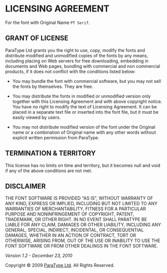 # LICENSING AGREEMENT

For the font with Original Name `PT Serif`.

## GRANT OF LICENSE

ParaType Ltd grants you the right to use, copy, modify the fonts and distribute modified and unmodified copies of the fonts by any means, including placing on Web servers for free downloading, embedding in documents and Web pages, bundling with commercial and non commercial products, if it does not conflict with the conditions listed below:

- You may bundle the font with commercial software, but you may not sell the fonts by themselves. They are free.

- You may distribute the fonts in modified or unmodified version only together with this Licensing Agreement and with above copyright notice. You have no right to modify the text of Licensing Agreement. It can be placed in a separate text file or inserted into the font file, but it must be easily viewed by users.

- You may not distribute modified version of the font under the Original name or a combination of Original name with any other words without explicit written permission from ParaType.

## TERMINATION & TERRITORY

This license has no limits on time and territory, but it becomes null and void if any of the above conditions are not met.

## DISCLAIMER

THE FONT SOFTWARE IS PROVIDED "AS IS", WITHOUT WARRANTY OF ANY KIND, EXPRESS OR IMPLIED, INCLUDING BUT NOT LIMITED TO ANY WARRANTIES OF MERCHANTABILITY, FITNESS FOR A PARTICULAR PURPOSE AND NONINFRINGEMENT OF COPYRIGHT, PATENT, TRADEMARK,
OR OTHER RIGHT. IN NO EVENT SHALL PARATYPE BE LIABLE FOR ANY CLAIM, DAMAGES OR OTHER LIABILITY, INCLUDING ANY GENERAL, SPECIAL, INDIRECT, INCIDENTAL, OR CONSEQUENTIAL DAMAGES, WHETHER IN AN ACTION OF CONTRACT, TORT OR OTHERWISE, ARISING FROM, OUT OF THE USE OR INABILITY TO USE THE FONT SOFTWARE OR FROM OTHER DEALINGS IN THE FONT SOFTWARE.

*Version 1.2 - December 23, 2010*

Copyright &copy; 2009 [ParaType Ltd](http://www.paratype.com). All Rights Reserved.
